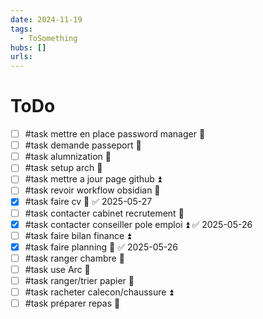 ```yaml
---
date: 2024-11-19
tags:
  - ToSomething
hubs: []
urls:
---
```


# ToDo
- [ ] #task mettre en place password manager 🔼 
- [ ] #task demande passeport 🔽 
- [ ] #task alumnization 🔽 
- [ ] #task setup arch 🔼 
- [ ] #task mettre a jour page github ⏫ 
- [ ] #task revoir workflow obsidian 🔼 
- [x] #task faire cv 🔺 ✅ 2025-05-27
- [ ] #task contacter cabinet recrutement 🔼 
- [x] #task contacter conseiller pole emploi ⏫ ✅ 2025-05-26
- [ ] #task faire bilan finance ⏫ 
- [x] #task faire planning 🔺 ✅ 2025-05-26
- [ ] #task ranger chambre 🔽 
- [ ] #task use Arc 🔽 
- [ ] #task ranger/trier papier 🔼 
- [ ] #task racheter calecon/chaussure ⏫
- [ ] #task préparer repas 🔼 

